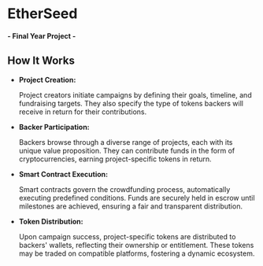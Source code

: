 # EtherSeed
#### - Final Year Project -

## How It Works
- **Project Creation:**
  
  Project creators initiate campaigns by defining their goals, timeline, and fundraising targets. They also specify the type of tokens backers will receive in return for their contributions.
  
- **Backer Participation:**
  
  Backers browse through a diverse range of projects, each with its unique value proposition. They can contribute funds in the form of cryptocurrencies, earning project-specific tokens in return.
  
- **Smart Contract Execution:**
  
  Smart contracts govern the crowdfunding process, automatically executing predefined conditions. Funds are securely held in escrow until milestones are achieved, ensuring a fair and transparent distribution.
  
- **Token Distribution:**
  
  Upon campaign success, project-specific tokens are distributed to backers' wallets, reflecting their ownership or entitlement. These tokens may be traded on compatible platforms, fostering a dynamic ecosystem.
